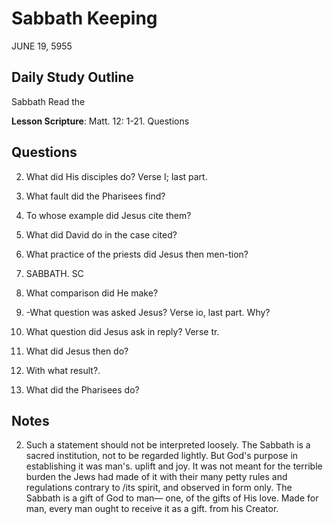 # Sabbath Keeping
JUNE 19, 5955

## Daily Study Outline

Sabbath Read the

**Lesson Scripture**: Matt. 12: 1-21. Questions

## Questions

2. What did His disciples do? Verse I; last part.

3. What fault did the Pharisees find? 

4. To whose example did Jesus cite them? 

5. What did David do in the case cited? 

6. What practice of the priests did Jesus then men-tion? 

5. SABBATH. SC

7. What comparison did He make? 

14. -What question was asked Jesus? Verse io, last part. Why?

15. What question did Jesus ask in reply? Verse tr.

18. What did Jesus then do? 

13. With what result?.

19. What did the Pharisees do? 

## Notes

2. Such a statement should not be interpreted loosely. The Sabbath is a sacred institution, not to be regarded lightly. But God's purpose in establishing it was man's. uplift and joy. It was not meant for the terrible burden the Jews had made of it with their many petty rules and regulations contrary to /its spirit, and observed in form only. The Sabbath is a gift of God to man— one, of the gifts of His love. Made for man, every man ought to receive it as a gift. from his Creator.
